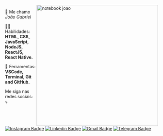 
<img src="" min-width="400px" max-width="400px" width="400px" align="right" alt="notebook joao">


<p align="left"> 
  🖖 Me chamo <i>João Gabriel</i>
</p>

<p align="left">
  👨‍💻 Habilidades: <strong>HTML, CSS, JavaScript, NodeJS, ReactJS, React Native.</strong>
</p>

<p align="left">
  🚀 Ferramentas: <strong>VSCode, Terminal, Git and GitHub.</strong>
</p>


<p align="left">
  Me siga nas redes sociais: ⤵️
</p>

<p align="left">
  

[![Instagram Badge](https://img.shields.io/badge/Instagram-E4405F?style=for-the-badge&logo=instagram&logoColor=white&link=https://www.instagram.com/joaogabriel.fn/)](https://www.instagram.com/joaogabriel.fn/) [![Linkedin Badge](https://img.shields.io/badge/LinkedIn-0077B5?style=for-the-badge&logo=linkedin&logoColor=white&link=https://www.linkedin.com/in/joaogabrieldev/)](https://www.linkedin.com/in/joaogabrieldev/) [![Gmail Badge](https://img.shields.io/badge/Gmail-D14836?style=for-the-badge&logo=gmail&logoColor=white&link=mailto:dev.joaogabriel@gmail.com)](mailto:dev.joaogabriel@gmail.com) [![Telegram Badge](https://img.shields.io/badge/Telegram-2CA5E0?style=for-the-badge&logo=telegram&logoColor=white&link=https://t.me/joaogabrielfn)](https://t.me/joaogabrielfn)
